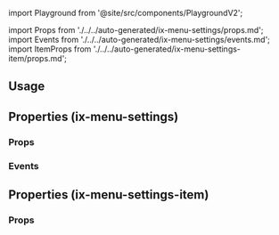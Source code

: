 import Playground from '@site/src/components/PlaygroundV2';

import Props from './../../auto-generated/ix-menu-settings/props.md';
import Events from './../../auto-generated/ix-menu-settings/events.md';
import ItemProps from './../../auto-generated/ix-menu-settings-item/props.md';

## Usage

<Playground
name="settings" height="30rem" noMargin
examplesByName>
</Playground>

## Properties (ix-menu-settings)

### Props

<Props />

### Events

<Events />

## Properties (ix-menu-settings-item)

### Props

<ItemProps />
